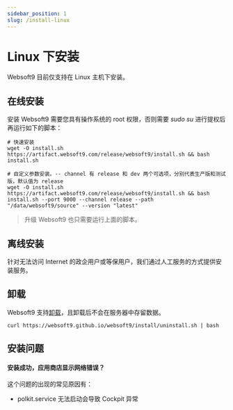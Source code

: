 ```yaml
---
sidebar_position: 1
slug: /install-linux
---
```



# Linux 下安装

Websoft9 目前仅支持在 Linux 主机下安装。  

## 在线安装

安装 Websoft9 需要您具有操作系统的 root 权限，否则需要 *sudo su* 进行提权后再运行如下的脚本：

```
# 快速安装
wget -O install.sh https://artifact.websoft9.com/release/websoft9/install.sh && bash install.sh

# 自定义参数安装。-- channel 有 release 和 dev 两个可选项，分别代表生产版和测试版，默认值为 release
wget -O install.sh https://artifact.websoft9.com/release/websoft9/install.sh && bash install.sh --port 9000 --channel release --path "/data/websoft9/source" --version "latest"
```

> 升级 Websoft9 也只需要运行上面的脚本。  

## 离线安装

针对无法访问 Internet 的政企用户或等保用户，我们通过人工服务的方式提供安装服务。

## 卸载

Websoft9 支持[卸载](https://github.com/Websoft9/websoft9?tab=readme-ov-file#uninstall)，且卸载后不会在服务器中存留数据。

```
curl https://websoft9.github.io/websoft9/install/uninstall.sh | bash
```

## 安装问题

#### 安装成功，应用商店显示网络错误？

这个问题的出现的常见原因有：

- polkit.service 无法启动会导致 Cockpit 异常
